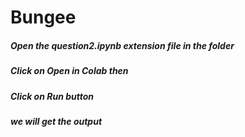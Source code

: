 
# Bungee
##### Open the **question2.ipynb** extension file in the folder
##### Click on **Open in Colab** then
##### Click on Run button 
##### we will get the output
